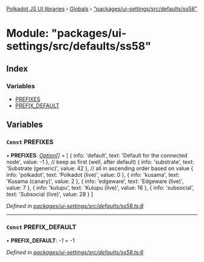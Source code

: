 [Polkadot JS UI libraries](../README.md) › [Globals](../globals.md) › ["packages/ui-settings/src/defaults/ss58"](_packages_ui_settings_src_defaults_ss58_.md)

# Module: "packages/ui-settings/src/defaults/ss58"

## Index

### Variables

* [PREFIXES](_packages_ui_settings_src_defaults_ss58_.md#const-prefixes)
* [PREFIX_DEFAULT](_packages_ui_settings_src_defaults_ss58_.md#const-prefix_default)

## Variables

### `Const` PREFIXES

• **PREFIXES**: *[Option](_packages_ui_settings_src_types_.md#option)[]* = [
  {
    info: 'default',
    text: 'Default for the connected node',
    value: -1
  },
  // keep as first (well, after default)
  {
    info: 'substrate',
    text: 'Substrate (generic)',
    value: 42
  },
  // all in ascending order based on value
  {
    info: 'polkadot',
    text: 'Polkadot (live)',
    value: 0
  },
  {
    info: 'kusama',
    text: 'Kusama (canary)',
    value: 2
  },
  {
    info: 'edgeware',
    text: 'Edgeware (live)',
    value: 7
  },
  {
    info: 'kulupu',
    text: 'Kulupu (live)',
    value: 16
  },
  {
    info: 'subsocial',
    text: 'Subsocial (live)',
    value: 28
  }
]

*Defined in [packages/ui-settings/src/defaults/ss58.ts:8](https://github.com/polkadot-js/ui/blob/262b8ad7/packages/ui-settings/src/defaults/ss58.ts#L8)*

___

### `Const` PREFIX_DEFAULT

• **PREFIX_DEFAULT**: *-1* = -1

*Defined in [packages/ui-settings/src/defaults/ss58.ts:6](https://github.com/polkadot-js/ui/blob/262b8ad7/packages/ui-settings/src/defaults/ss58.ts#L6)*
